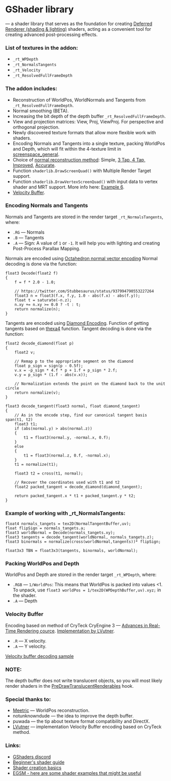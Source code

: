 # GShader library
— a shader library that serves as the foundation for creating [Deferred Renderer (shading & lighting)](https://developer.valvesoftware.com/wiki/Deferred_renderer) shaders, acting as a convenient tool for creating advanced post-processing effects.

### List of textures in the addon:
*  `_rt_WPDepth`
* `_rt_NormalsTangents`
* `_rt_Velocity`
* `_rt_ResolvedFullFrameDepth`

### The addon includes:
* Reconstruction of WorldPos, WorldNormals and Tangents from `_rt_ResolvedFullFrameDepth`.
* Normal smoothing (BETA).
* Increasing the bit depth of the depth buffer `_rt_ResolvedFullFrameDepth`.
* View and projection matrices: View, Proj, ViewProj. For perspective and orthogonal projection.
* Newly discovered texture formats that allow more flexible work with shaders.
* Encoding Normals and Tangents into a single texture, packing WorldPos and Depth, which will fit within the 4-texture limit in [screenspace_general](https://developer.valvesoftware.com/wiki/Screenspace_General).
* Choice of [normal reconstruction method](https://wickedengine.net/2019/09/improved-normal-reconstruction-from-depth/): Simple, [3 Tap, 4 Tap, Improved](https://gist.github.com/bgolus/a07ed65602c009d5e2f753826e8078a0), [Accurate](https://atyuwen.github.io/posts/normal-reconstruction/).
* Function `shaderlib.DrawScreenQuad()` with Multiple Render Target support.
* Function `shaderlib.DrawVertexScreenQuad()` with input data to vertex shader and MRT support. More info here: [Example 6](https://github.com/meetric1/gmod_shader_guide/blob/main/lua/autorun/client/shader_examples.lua).
* [Velocity Buffer](https://developer.nvidia.com/gpugems/gpugems3/part-iv-image-effects/chapter-27-motion-blur-post-processing-effect).

### Encoding Normals and Tangents
Normals and Tangents are stored in the render target `_rt_NormalsTangents`, where:
* `.RG` — Normals
* `.B`  — Tangents
* `.A` — Sign: A value of `1` or `-1`. It will help you with lighting and creating Post-Process Parallax Mapping.

Normals are encoded using [Octahedron normal vector encoding](https://knarkowicz.wordpress.com/2014/04/16/octahedron-normal-vector-encoding/)
Normal decoding is done via the function:
```hlsl
float3 Decode(float2 f)
{
    f = f * 2.0 - 1.0;

    // https://twitter.com/Stubbesaurus/status/937994790553227264
    float3 n = float3(f.x, f.y, 1.0 - abs(f.x) - abs(f.y));
    float t = saturate(-n.z);
    n.xy += n.xy >= 0.0 ? -t : t;
    return normalize(n);
}
```
Tangents are encoded using [Diamond Encoding](https://www.jeremyong.com/graphics/2023/01/09/tangent-spaces-and-diamond-encoding/).
Function of getting tangents based on [thexa4](https://github.com/thexa4/source-pbr/blob/b8c4b76882241ea8cb506e89a61a1f5448d24e71/mp/src/materialsystem/stdshaders/pbr_common_ps2_3_x.h#L63) function.
Tangent decoding is done via the function:
```hlsl
float2 decode_diamond(float p)
{
    float2 v;

    // Remap p to the appropriate segment on the diamond
    float p_sign = sign(p - 0.5f);
    v.x = -p_sign * 4.f * p + 1.f + p_sign * 2.f;
    v.y = p_sign * (1.f - abs(v.x));

    // Normalization extends the point on the diamond back to the unit circle
    return normalize(v);
}

float3 decode_tangent(float3 normal, float diamond_tangent)
{
    // As in the encode step, find our canonical tangent basis span(t1, t2)
    float3 t1;
    if (abs(normal.y) > abs(normal.z))
    {
        t1 = float3(normal.y, -normal.x, 0.f);
    }
    else
    {
        t1 = float3(normal.z, 0.f, -normal.x);
    }
    t1 = normalize(t1);

    float3 t2 = cross(t1, normal);

    // Recover the coordinates used with t1 and t2
    float2 packed_tangent = decode_diamond(diamond_tangent);

    return packed_tangent.x * t1 + packed_tangent.y * t2;
}
```

### Example of working with  _rt_NormalsTangents:
```hlsl
float4 normals_tangets = tex2D(NormalTangentBuffer,uv);
float flipSign = normals_tangets.a;
float3 worldNormal = Decode(normals_tangets.xy);
float3 tangents = decode_tangent(worldNormal, normals_tangets.z);
float3 binormals = normalize(cross(worldNormal,tangents))* flipSign;

float3x3 TBN = float3x3(tangents, binormals, worldNormal);
```

### Packing WorldPos and Depth
WorldPos and Depth are stored in the render target `_rt_WPDepth`, where:
* `.RGB` — `1/WorldPos`: This means that WorldPos is packed into values <1. To unpack, use `float3 worldPos = 1/tex2D(WPDepthBuffer,uv).xyz;` in the shader.
* `.A` — Depth

### Velocity Buffer
Encoding based on method of CryTeck CryEngine 3 — [Advances in Real-Time Rendering cource](https://advances.realtimerendering.com/s2013/index.html). [Implementation by LVutner](https://github.com/Akabenko/GShader-library/blob/main/shadersrc/common_velocity_encoding.h).
* `.R` — X velocity.
* `.A` — Y velocity.

[Velocity buffer decoding sample](https://github.com/Akabenko/GShader-library/blob/main/shadersrc/velocity_buffer_decode_ps30.hlsl)

### NOTE:
 The depth buffer does not write translucent objects, so you will most likely render shaders in the [PreDrawTranslucentRenderables](url=https://wiki.facepunch.com/gmod/GM:PreDrawTranslucentRenderables) hook.

### Special thanks to:
* [Meetric](https://github.com/meetric1) — WorldPos reconstruction.
* notunknowndude — the idea to improve the depth buffer.
* puwada — the tip about texture format compatibility and DirectX.
* [LVutner](https://github.com/LVutner?tab=repositories)  — implementation Velocity Buffer encoding based on CryTeck method.

### Links:
* [GShaders discord](https://discord.gg/JVbhYEZAmQ)
* [Beginner's shader guide](https://github.com/ficool2/sdk_screenspace_shaders)
* [Shader creation basics](https://github.com/meetric1/gmod_shader_guide/tree/main)
* [EGSM - here are some shader examples that might be useful](https://github.com/devonium/EGSM/wiki/example_shaders)


